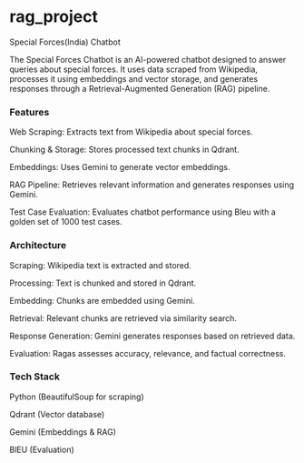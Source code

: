 # rag_project
Special Forces(India) Chatbot

The Special Forces Chatbot is an AI-powered chatbot designed to answer queries about special forces. It uses data scraped from Wikipedia, processes it using embeddings and vector storage, and generates responses through a Retrieval-Augmented Generation (RAG) pipeline.

### Features

Web Scraping: Extracts text from Wikipedia about special forces.

Chunking & Storage: Stores processed text chunks in Qdrant.

Embeddings: Uses Gemini to generate vector embeddings.

RAG Pipeline: Retrieves relevant information and generates responses using Gemini.

Test Case Evaluation: Evaluates chatbot performance using Bleu with a golden set of 1000 test cases.

### Architecture

Scraping: Wikipedia text is extracted and stored.

Processing: Text is chunked and stored in Qdrant.

Embedding: Chunks are embedded using Gemini.

Retrieval: Relevant chunks are retrieved via similarity search.

Response Generation: Gemini generates responses based on retrieved data.

Evaluation: Ragas assesses accuracy, relevance, and factual correctness.

### Tech Stack

Python (BeautifulSoup for scraping)

Qdrant (Vector database)

Gemini (Embeddings & RAG)

BlEU (Evaluation)

